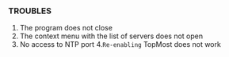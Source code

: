 ### TROUBLES
1. The program does not close
2. The context menu with the list of servers does not open
3. No access to NTP port
4.`Re-enabling` TopMost does not work
